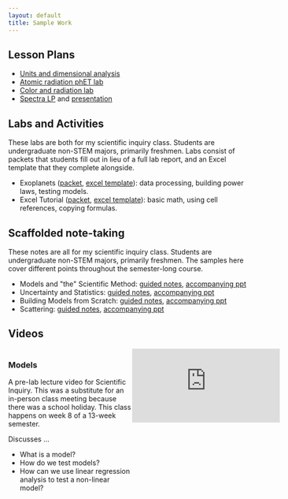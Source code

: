 ```yaml
---
layout: default
title: Sample Work
---
```


## Lesson Plans

- <a href="assets/files/unitsLP.pdf">Units and dimensional analysis</a>
- <a href="assets/files/radiationLP.pdf">Atomic radiation phET lab</a>
- <a href="assets/files/fireLP.pdf">Color and radiation lab</a>
- <a href="assets/files/spectraLP.pdf">Spectra LP</a> and <a href="assets/files/spectraPPT.pdf">presentation</a>

## Labs and Activities
These labs are both for my scientific inquiry class. Students are undergraduate non-STEM majors, primarily freshmen. Labs consist of packets that students fill out in lieu of a full lab report, and an Excel template that they complete alongside. 
- Exoplanets ([packet](/assets/files/10-5_Exoplanets.pdf), [excel template](/assets/files/10-5_Data.xlsx)): data processing, building power laws, testing models.
- Excel Tutorial ([packet](/assets/files/excelTutorial.pdf), [excel template](/assets/files/excelTutorial.xlsx)): basic math, using cell references, copying formulas.

## Scaffolded note-taking
These notes are all for my scientific inquiry class. Students are undergraduate non-STEM majors, primarily freshmen. The samples here cover different points throughout the semester-long course. 
- Models and "the" Scientific Method: [guided notes](/assets/files/guidedNotes_ch1.pdf), [accompanying ppt](/assets/files/pll1.pptx)
- Uncertainty and Statistics: [guided notes](/assets/files/guidedNotes_ch5.pdf), [accompanying ppt](/assets/files/pll5.pptx)
- Building Models from Scratch: [guided notes](/assets/files/guidedNotes_ch10.pdf), [accompanying ppt](/assets/files/pll10.pptx)
- Scattering: [guided notes](/assets/files/guidedNotes_ch13.pdf), [accompanying ppt](/assets/files/pll13.pptx)

## Videos
<div style="width:50%; float:left;">
<h3>Models</h3>
A pre-lab lecture video for Scientific Inquiry. This was a substitute for an in-person class meeting because there was a school holiday. This class happens on week 8 of a 13-week semester. 

Discusses ... 
<ul>
<li>What is a model? </li>
<li>How do we test models?  </li>
<li>How can we use linear regression analysis to test a non-linear model? </li>
</ul>
</div>
<div style="width:50%; float:right"><iframe src="https://www.youtube.com/embed/ipi2pNW4jaY?si=_sE4iiGTXm-GaYoK" title="YouTube video player" frameborder="0" allow="accelerometer; autoplay; clipboard-write; encrypted-media; gyroscope; picture-in-picture; web-share" referrerpolicy="strict-origin-when-cross-origin" allowfullscreen></iframe></div>